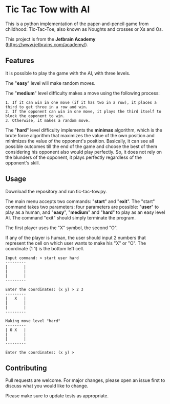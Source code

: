 # Tic Tac Tow with AI

This is a python implementation of the paper-and-pencil game from childhood: Tic-Tac-Toe, also known as Noughts and crosses or 
Xs and Os.

This project is from the **Jetbrain Academy** (https://www.jetbrains.com/academy/).
 
## Features

It is possible to play the game with the AI, with three levels.

The "**easy**" level will make random moves.

The "**medium**" level difficulty makes a move using the following process:

    1. If it can win in one move (if it has two in a row), it places a third to get three in a row and win.
    2. If the opponent can win in one move, it plays the third itself to block the opponent to win.
    3. Otherwise, it makes a random move. 

The "**hard**" level difficulty implements the **minimax** algorithm, which is the brute force algorithm that maximizes the 
value of the own position and minimizes the value of the opponent's position. Basically, it can see all possible 
outcomes till the end of the game and choose the best of them considering his opponent also would play perfectly. So, it 
does not rely on the blunders of the opponent, it plays perfectly regardless of the opponent's skill.

 
## Usage

Download the repository and run tic-tac-tow.py.

The main menu accepts two commands: "**start**" and "**exit**". The "start" command takes two parameters: four parameters are 
possible: "**user**" to play as a human, and "**easy**", "**medium**" and "**hard**" to play as an easy level AI.
The command "exit" should simply terminate the program.

The first player uses the "X" symbol, the second "O".

If any of the player is human, the user should input 2 numbers that represent the cell on which user wants to make his 
"X" or "O". The coordinate (1 1) is the bottom left cell.

```
Input command: > start user hard
---------
|       |
|       |
|       |
---------

Enter the coordinates: (x y) > 2 3
---------
|   X   |
|       |
|       |
---------

Making move level "hard"
---------
| O X   |
|       |
|       |
---------

Enter the coordinates: (x y) > 
```

## Contributing
Pull requests are welcome. For major changes, please open an issue first to discuss what you would like to change.

Please make sure to update tests as appropriate.
